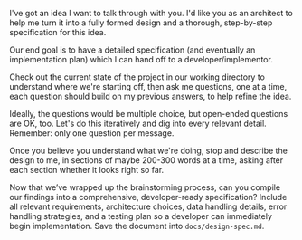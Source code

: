 I've got an idea I want to talk through with you. I'd like you as an architect to help me turn it into a fully formed design and a thorough, step-by-step specification for this idea.

Our end goal is to have a detailed specification (and eventually an implementation plan) which I can hand off to a developer/implementor.

Check out the current state of the project in our working directory to understand where we're starting off, then ask me questions, one at a time, each question should build on my previous answers, to help refine the idea.

Ideally, the questions would be multiple choice, but open-ended questions are OK, too. Let's do this iteratively and dig into every relevant detail. Remember: only one question per message.

Once you believe you understand what we're doing, stop and describe the design to me, in sections of maybe 200-300 words at a time, asking after each section whether it looks right so far.

Now that we’ve wrapped up the brainstorming process, can you compile our findings into a comprehensive, developer-ready specification? Include all relevant requirements, architecture choices, data handling details, error handling strategies, and a testing plan so a developer can immediately begin implementation. Save the document into `docs/design-spec.md`.

<!--You can use this spec for a number of things. We are doing codegen here, but I have used it to bolster ideas by asking a reasoning model to poke holes in the idea (must go deeper!), to generate a white paper, or to generate a business model. You can pop it into deep research and get a 10k word supporting document in return.-->
